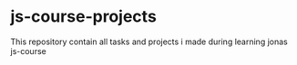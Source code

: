 # js-course-projects
This repository contain all tasks and projects i made during learning jonas js-course
